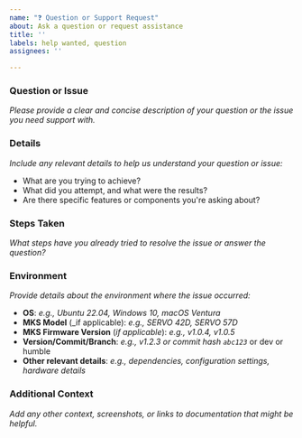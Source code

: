 ```yaml
---
name: "❓ Question or Support Request"
about: Ask a question or request assistance
title: ''
labels: help wanted, question
assignees: ''

---
```


### **Question or Issue**
_Please provide a clear and concise description of your question or the issue you need support with._

### **Details**
_Include any relevant details to help us understand your question or issue:_
- What are you trying to achieve?
- What did you attempt, and what were the results?
- Are there specific features or components you're asking about?

### **Steps Taken**
_What steps have you already tried to resolve the issue or answer the question?_

### **Environment**
_Provide details about the environment where the issue occurred:_
- **OS**: _e.g., Ubuntu 22.04, Windows 10, macOS Ventura_
- **MKS Model** (_if applicable): _e.g., SERVO 42D, SERVO 57D_
- **MKS Firmware Version** (_if applicable_): _e.g., v1.0.4, v1.0.5_
- **Version/Commit/Branch**: _e.g., v1.2.3 or commit hash `abc123`_ or dev or humble
- **Other relevant details**: _e.g., dependencies, configuration settings, hardware details_

### **Additional Context**
_Add any other context, screenshots, or links to documentation that might be helpful._
